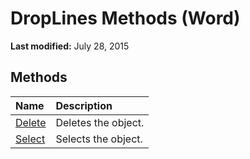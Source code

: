 
# DropLines Methods (Word)

 **Last modified:** July 28, 2015


## Methods



|**Name**|**Description**|
|:-----|:-----|
| [Delete](a455b3fe-9891-5f15-034c-7415c5bb46a7.md)|Deletes the object.|
| [Select](f098b84a-4ff8-920b-8c36-8b93536eea8c.md)|Selects the object.|
